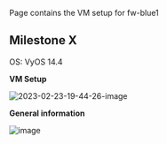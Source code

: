 Page contains the VM setup for fw-blue1

## Milestone X

OS: VyOS 14.4

**VM Setup**

![2023-02-23-19-44-26-image](https://user-images.githubusercontent.com/71083461/221073534-eb3519dc-0fdb-4978-8e86-a2dfb4d34ed5.png)

**General information**

![image](https://user-images.githubusercontent.com/71083461/221064039-700bf5a7-f90b-4149-b648-ee030db88ba0.png)
